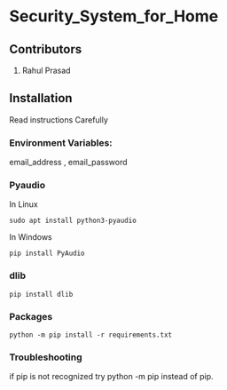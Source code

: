 # Security_System_for_Home

## Contributors

<ol>
<li>Rahul Prasad</li>
</ol>

## Installation

Read instructions Carefully

### Environment Variables:

email_address , email_password

### Pyaudio

In Linux

```
sudo apt install python3-pyaudio
```

In Windows

```
pip install PyAudio
```

### dlib

```
pip install dlib
```

### Packages

```
python -m pip install -r requirements.txt
```

### Troubleshooting

if pip is not recognized try python -m pip instead of pip.

